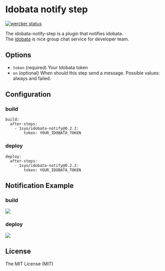 # Idobata notify step

[![wercker status](https://app.wercker.com/status/301f193d57cb0e2be9be567fd7e847a0/m/master "wercker status")](https://app.wercker.com/project/bykey/301f193d57cb0e2be9be567fd7e847a0)

The idobata-notify-step is a plugin that notifies idobata.  
The [idobata](https://idobata.io/) is nice group chat service for developer team.

## Options

* ``token``  (required) Your Idobata token
* ``on`` (optional) When should this step send a message. Possible values: always and failed.

## Configuration

### build
```
build:
  after-steps:
    - 1syo/idobata-notify@0.2.2:
        token: YOUR_IDOBATA_TOKEN
```

### deploy
```
deploy:
  after-steps:
    - 1syo/idobata-notify@0.2.2:
        token: YOUR_IDOBATA_TOKEN
```


## Notification Example

### build
![](https://raw.githubusercontent.com/wiki/1syo/wercker-step-idobata-notify/build.png)

### deploy
![](https://raw.githubusercontent.com/wiki/1syo/wercker-step-idobata-notify/deploy.png)

## License

The MIT License (MIT)
